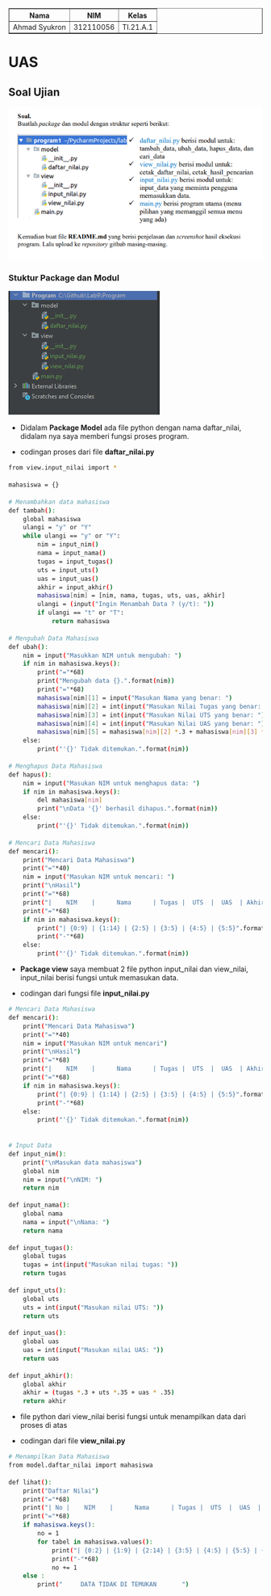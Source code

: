 <body>
    <table border="1">
        <tr>
            <th> Nama</th>
            <th>NIM</th>
            <th>Kelas</th>
        </tr>
        <tr>
            <td>Ahmad Syukron</td>
            <td>312110056</td>
            <td>TI.21.A.1</td>
        </tr>
    </table>
</body>

# UAS
## Soal Ujian
![gambar 00](ss/soal.PNG)
### Stuktur Package dan Modul
![gambar 01](ss/modul.PNG)<p>
- Didalam <b>Package Model</b> ada file python dengan nama daftar_nilai, didalam nya saya memberi fungsi proses program.<p>
- codingan proses dari file <b>daftar_nilai.py</b>
```bash
from view.input_nilai import *

mahasiswa = {}

# Menambahkan data mahasiswa
def tambah():
    global mahasiswa
    ulangi = "y" or "Y"
    while ulangi == "y" or "Y":
        nim = input_nim()
        nama = input_nama()
        tugas = input_tugas()
        uts = input_uts()
        uas = input_uas()
        akhir = input_akhir()
        mahasiswa[nim] = [nim, nama, tugas, uts, uas, akhir]
        ulangi = (input("Ingin Menambah Data ? (y/t): "))
        if ulangi == "t" or "T":
            return mahasiswa

# Mengubah Data Mahasiswa
def ubah():
    nim = input("Masukkan NIM untuk mengubah: ")
    if nim in mahasiswa.keys():
        print("="*68)
        print("Mengubah data {}.".format(nim))
        print("="*68)
        mahasiswa[nim][1] = input("Masukan Nama yang benar: ")
        mahasiswa[nim][2] = int(input("Masukan Nilai Tugas yang benar: "))
        mahasiswa[nim][3] = int(input("Masukan Nilai UTS yang benar: "))
        mahasiswa[nim][4] = int(input("Masukan Nilai UAS yang benar: "))
        mahasiswa[nim][5] = mahasiswa[nim][2] *.3 + mahasiswa[nim][3] *.35 + mahasiswa[nim][4] *.35
    else:
        print("'{}' Tidak ditemukan.".format(nim))

# Menghapus Data Mahasiswa
def hapus():
    nim = input("Masukan NIM untuk menghapus data: ")
    if nim in mahasiswa.keys():
        del mahasiswa[nim]
        print("\nData '{}' berhasil dihapus.".format(nim))
    else:
        print("'{}' Tidak ditemukan.".format(nim))

# Mencari Data Mahasiswa
def mencari():
    print("Mencari Data Mahasiswa")
    print("="*40)
    nim = input("Masukan NIM untuk mencari: ")
    print("\nHasil")
    print("="*68)
    print("|    NIM    |      Nama      | Tugas |  UTS  |  UAS  | Akhir |")
    print("="*68)
    if nim in mahasiswa.keys():
        print("| {0:9} | {1:14} | {2:5} | {3:5} | {4:5} | {5:5}".format(nim, mahasiswa[nim][1], mahasiswa[nim][2], mahasiswa[nim][3], mahasiswa[nim][4], mahasiswa[nim][5]))
        print("-"*68)
    else:
        print("'{}' Tidak ditemukan.".format(nim))
```
<p>
<p>

- <b>Package view</b> saya membuat 2 file python input_nilai dan view_nilai, input_nilai berisi fungsi untuk memasukan data.<p>
- codingan dari fungsi file <b>input_nilai.py</b><p>
```bash
# Mencari Data Mahasiswa
def mencari():
    print("Mencari Data Mahasiswa")
    print("="*40)
    nim = input("Masukan NIM untuk mencari")
    print("\nHasil")
    print("="*68)
    print("|    NIM    |      Nama      | Tugas |  UTS  |  UAS  | Akhir |")
    print("="*68)
    if nim in mahasiswa.keys():
        print("| {0:9} | {1:14} | {2:5} | {3:5} | {4:5} | {5:5}".format(nim, mahasiswa[nim][1], mahasiswa[nim][2], mahasiswa[nim][3], mahasiswa[nim][4], mahasiswa[nim][5]))
        print("-"*68)
    else:
        print("'{}' Tidak ditemukan.".format(nim))


# Input Data
def input_nim():
    print("\nMasukan data mahasiswa")
    global nim
    nim = input("\nNIM: ")
    return nim

def input_nama():
    global nama
    nama = input("\nNama: ")
    return nama

def input_tugas():
    global tugas
    tugas = int(input("Masukan nilai tugas: "))
    return tugas

def input_uts():
    global uts
    uts = int(input("Masukan nilai UTS: "))
    return uts

def input_uas():
    global uas
    uas = int(input("Masukan nilai UAS: "))
    return uas

def input_akhir():
    global akhir
    akhir = (tugas *.3 + uts *.35 + uas * .35)
    return akhir
```
<p>
<p>

- file python dari view_nilai berisi fungsi untuk menampilkan data dari proses di atas<p>
- codingan dari file <b>view_nilai.py</b><p>
```bash
# Menampilkan Data Mahasiswa
from model.daftar_nilai import mahasiswa

def lihat():
    print("Daftar Nilai")
    print("="*68)
    print("| No |    NIM    |      Nama      | Tugas |  UTS  |  UAS  | Akhir |")
    print("="*68)
    if mahasiswa.keys():
        no = 1
        for tabel in mahasiswa.values():
            print("| {0:2} | {1:9} | {2:14} | {3:5} | {4:5} | {5:5} | {6:5}".format(no, tabel[0], tabel[1], tabel[2], tabel[3], tabel[4], tabel[5]))
            print("-"*68)
            no += 1
    else :
        print("     DATA TIDAK DI TEMUKAN       ")
```
